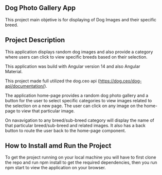 ## Dog Photo Gallery App

This project main objetive is for displaying of Dog Images and their specific breed.

## Project Description

This application displays random dog images and also provide a category where users can click to view specific breeds based on their selection.

This application was build with Angular version 14 and also Angular Material.

This project made full utilized the dog.ceo api (https://dog.ceo/dog-api/documentation/).

The application home-page provides a random dog photo gallery and a button for the user to select specific categories to view images related to the selection on a new page. The user can click on any image on the home-page to view that particular image.

On navavigation to any breed/sub-breed category will display the name of that particular breed/sub-breed and related images. It also has a back button to route the user back to the home-page component.


## How to Install amd Run the Project

To get the project running on your local machine you will have to first clone the repo and run npm install to get the required dependencies, then you run npm start to view the application on your browser.

